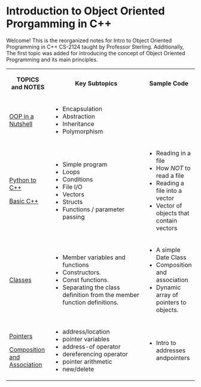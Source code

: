 # Introduction to Object Oriented Prorgamming in C++
Welcome! This is the reorganized notes for Intro to Object Oriented Programming in C++ CS-2124 taught by Professor Sterling. Additionally, The first topic was added for introducing the concept of Object Oriented Programming and its main principles.

<!DOCTYPE html>
<html>
<table cellspacing="0" cellpadding="5">
      <tbody>
        <tr> 
          <td width="23%" align="center"><p><strong>TOPICS</strong><br>
              <strong>and NOTES</strong></p></td>
          <td width="52%" align="center"><strong>Key Subtopics<br>
          </strong></td>
          <td width="23%" align="center"><strong>Sample 
                Code</strong></td>
        </tr>
    <tr> 
      <td width="114" height="40"><p><a href="./OOP%20Simplified/OOP%20Simplified.md">OOP in a Nutshell</a></p>
      </td>
      <td width="264" height="40"><ul>
          <li>Encapsulation</li>
          <li>Abstraction</li>
          <li>Inheritance</li>
          <li>Polymorphism</li>
        </ul></td>
      <td width="144"><ul>
      </td>
    </tr>
    <tr> 
      <td width="114" height="40"><p><a href="./Python%20to%20C++/Difference%20between%20Python%20and%20C++.md">Python to C++</a></p>
      <p><font size="3"><a href="./Basic%20C++/Basic%20Syntax.md">Basic C++</a></font></p></td>
      <td width="264" height="40"><ul>
          <li>Simple program</li>
          <li>Loops</li>
          <li>Conditions</li>
          <li>File I/O</li>
          <li>Vectors</li>
          <li>Structs</li>
          <li>Functions / parameter passing</li>
        </ul></td>
      <td width="144"><ul>
          <li>Reading in a file</li>
          <li>How <em>NOT</em> to read a file</li>
          <li>Reading a file into a vector</li>
          <li>Vector of objects that contain vectors </li>
        </ul></td>
    </tr>
    <tr>
      <td height="41"><font size="3"><a href="./Classes/Class%20Basics.md">Classes</a></font></td>
      <td height="41"><ul>
          <li>Member variables and functions</li>
        <li>Constructors. </li>
        <li>Const functions. </li>
        <li>Separating the class definition from the member function definitions.</li>
      </ul></td>
      <td><ul>
          <li>A simple Date Class</li>
        <li>Composition and association</li>
        <li>Dynamic array of pointers to objects.</li>
      </ul></td>
    </tr>
    <tr>
      <td ><p><font size="3"><a href="./Pointers/pointers.md">Pointers</a></font></p>
      <p><a href="./Classes/Composition%20and%20Association.md">Composition 
      and Association</a></p></td>
      <td><ul>
          <li>address/location</li>
        <li>pointer variables</li>
        <li>address-of operator</li>
        <li>dereferencing operator</li>
        <li>pointer arithmetic</li>
        <li>new/delete</li>
      </ul></td>
      <td><ul>
          <li>Intro to addresses andpointers</li>
      </ul></td>
    </tr>
    <!--
    <tr> 
      <td>
        <a href="../LectureNotes/06.Big3.html">Copy Control </a><br>
        <a href="../LectureNotes/06b.Vector.html">Implementing the Vector</a>
      </td>
      <td><ul>
        <li>Destructor
          </li>
        <li>copy constructor</li>
        <li>assignment operator</li>
      </ul>      </td>
      <td><ul>
          <li>Need for copy constructor.</li>
          <li>Vector class.</li>
        </ul></td>
    </tr>
    <tr>
      <td>
        <a href="../LectureNotes/10.SeparateCompilation.html">Separate Compilation<a><br>
        <a href="../LectureNotes/10.SeparateCompilationNamespaces.html">Namespaces</a><br>
        <a href="../LectureNotes/04.IncludeGuard.html">Include Guards</a><br>
        <a href="../LectureNotes/03b.ForwardDeclarations.html">Cyclic Association</a>
      </td>
      <td><ul>
          <li>header files and implementation files.</li>
        <li>include guard: #ifndef, #define and, #endif</li>
      </ul></td>
      <td><ul>
          <li>The class Date using separate compilation and a namespace.</li>
      </ul></td>
    </tr>
    <tr>
      <td><a href="../LectureNotes/05.OverloadingOperators.html">Operator overloading</a></td>
      <td><ul>
          <li>Why?</li>
        <li>Operator expressions as function calls.</li>
        <li> I/O operators</li>
        <li>Comparison operators.</li>
        <li>Friends</li>
        <li>What you can / can't do with operator overloading. <br>
        </li>
      </ul></td>
      <td><ul>
          <li>Overloading operators for the Date class</li>
        </ul></td>
    </tr>
    <tr>
      <td height="63"><p><font size="3"><a href="../LectureNotes/04.Inheritance.html">Inheritance</a></font></p></td>
      <td height="63"><ul>
          <li>Simple public inheritance. </li>
        <li>Protected access. </li>
        <li>Polymorphism. </li>
        <li>Virtual mechanism and virtual methods. </li>
        <li>Pure virtual methods and abstract classes.</li>
        <li>Multiple Inheritance</li>
      </ul></td>
      <td><ul>
          <li>Basic inheritance</li>
        <li>Order of constructors and destructors.</li>
        <li>Polymorphism</li>
        <li>Abstract Classes</li>
      </ul></td>
    </tr>
    <tr> 
      <td><font size="3"><a href="../LectureNotes/LinkedList.html">Linked 
        Lists</a></font></td>
      <td><ul>
        <li>Implement a toolkit for a singly linked list.</li>
      </ul></td>
      <td><ul>
          <li>Linked List Toolkit</li>
        </ul></td>
    </tr>
    <tr> 
      <td><font size="3"><a href="../LectureNotes/Recursion.htm">Recursion</a></font></td>
      <td>        <ul>
          <li>Understanding recursive code</li>
          <li>Writing recursive functions </li>
        </ul></td>
      <td><ul>
          <li>Simple examples</li>
          <li>Binary Search</li>
          <li>Linked List toolkit using recursion.</li>
        </ul></td>
    </tr>
    <tr> 
      <td><a href="../LectureNotes/STL.html">STL - Standard Template Library</a></td>
      <td><ul>
          <li>Containers (vector and <a href="https://cse.engineering.nyu.edu/jsterling/cs2124/LectureNotes/STLlist.html">list</a>),          </li>
          <li>Iterators</li>
          <li>Generic algorithms</li>
        </ul></td>
      <td><ul>
          <li>Some examples using the STL vector and list.</li>
        </ul></td>
    </tr>
    <tr>
      <td><a href="../LectureNotes/Exceptions-assertions.html">Exceptions and Assertions</a></td>
      <td>&nbsp;</td>
      <td>&nbsp;</td>
    </tr>
    -->
  </tbody>
</table>
</html>
